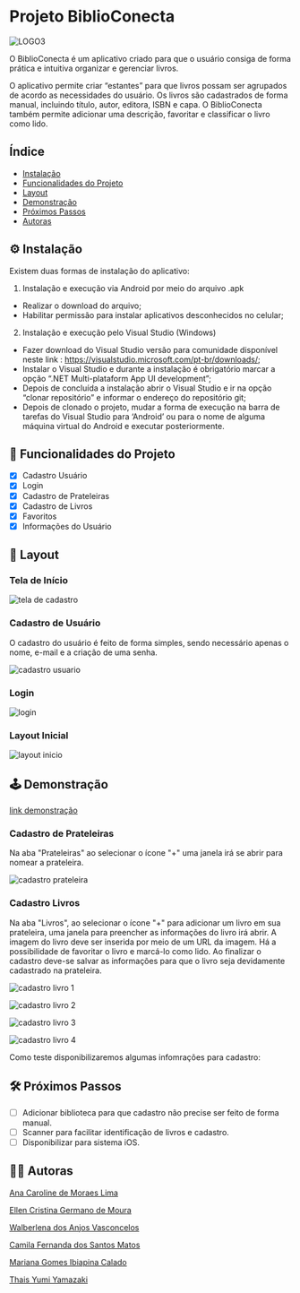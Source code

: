# Projeto  BiblioConecta

![LOGO3](./assets/LOGO3.jpg)

O BiblioConecta é um aplicativo criado para que o usuário consiga de forma prática e intuitiva organizar e gerenciar livros. 

O aplicativo permite criar “estantes” para que livros possam ser agrupados de acordo as necessidades do usuário. Os livros são cadastrados de forma manual, incluindo título, autor, editora, ISBN e capa. O BiblioConecta também permite adicionar uma descrição, favoritar e classificar o livro como lido.

## Índice
<a name="nome"></a> 

- [Instalação](#nome1)
- [Funcionalidades do Projeto](#nome2)
- [Layout](#nome3)
- [Demonstração](#nome4)
- [Próximos Passos](#nome5)
- [Autoras](#nome6)

## ⚙️ <a id="nome1">Instalação</a>

Existem duas formas de instalação do aplicativo:
1)	Instalação e execução via Android por meio do arquivo .apk
- Realizar o download do arquivo;
- Habilitar permissão para instalar aplicativos desconhecidos no celular;

2)	Instalação e execução pelo Visual Studio (Windows)
- Fazer download do Visual Studio versão para comunidade disponível neste link : https://visualstudio.microsoft.com/pt-br/downloads/;
- Instalar o Visual Studio e durante a instalação é obrigatório marcar a opção “.NET Multi-plataform App UI development”;
- Depois de concluída a instalação abrir o Visual Studio e ir na opção “clonar repositório” e informar o endereço do repositório git;
- Depois de clonado o projeto, mudar a forma de execução na barra de tarefas do Visual Studio para ‘Android’ ou para o nome de alguma máquina virtual do Android e executar posteriormente.

## 📲 <a id="nome2">Funcionalidades do Projeto</a>

- [x] Cadastro Usuário
- [x] Login
- [x] Cadastro de Prateleiras
- [x] Cadastro de Livros
- [x] Favoritos
- [x] Informações do Usuário

## 📰 <a id="nome3">Layout</a>

### Tela de Início
![tela de cadastro](./assets/inicio.jpg)

### Cadastro de Usuário
O cadastro do usuário é feito de forma simples, sendo necessário apenas o nome, e-mail e a criação de uma senha.

![cadastro usuario](./assets/cadastro.jpg)

### Login
![login](./assets/login.jpg)

### Layout Inicial
![layout inicio](./assets/layoutinicio.jpg)

## 🕹️ <a id="nome4">Demonstração</a>

[link demonstração]( link)

### Cadastro de Prateleiras

Na aba "Prateleiras" ao selecionar o ícone "+" uma janela irá se abrir para nomear a prateleira.

![cadastro prateleira](./assets/cadastroprateleira.jpg)

### Cadastro Livros

Na aba "Livros", ao selecionar o ícone "+" para adicionar um livro em sua prateleira, uma janela para preencher as informações do livro irá abrir. A imagem do livro deve ser inserida por meio de um URL da imagem. Há a possibilidade de favoritar o livro e marcá-lo como lido. Ao finalizar o cadastro deve-se salvar as informações para que o livro seja devidamente cadastrado na prateleira.

![cadastro livro 1](./assets/cadastro%20livro%201.jpg)

![cadastro livro 2](./assets/cadastro%20livro%202.jpg)

![cadastro livro 3](./assets/cadastro%20livro%203.jpg)

![cadastro livro 4]([./assets/cadastro%20livro%201.jpg)


Como teste disponibilizaremos algumas infomrações para cadastro:


## 🛠️ <a id="nome5">Próximos Passos</a>

- [ ] Adicionar biblioteca para que cadastro não precise ser feito de forma manual.
- [ ] Scanner para facilitar identificação de livros e cadastro.
- [ ] Disponibilizar para sistema iOS.

## 👩‍💻 <a id="nome6">Autoras</a>

<a href="https://github.com/anamoraeslima">Ana Caroline de Moraes Lima</a>

<a href="https://github.com/ellen-moura">Ellen Cristina Germano de Moura</a>

<a href="https://github.com/WalVasconcelos">Walberlena dos Anjos Vasconcelos</a>

<a href="https://github.com/caiiibr">Camila Fernanda dos Santos Matos</a>

<a href="https://github.com/marigic">Mariana Gomes Ibiapina Calado</a>

<a href="https://github.com/ThaisYamazaki">Thais Yumi Yamazaki</a>
